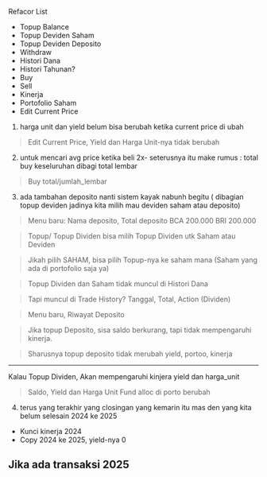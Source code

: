 Refacor List
- Topup Balance
- Topup Deviden Saham
- Topup Deviden Deposito
- Withdraw
- Histori Dana
- Histori Tahunan?
- Buy
- Sell
- Kinerja
- Portofolio Saham
- Edit Current Price

1. harga unit dan yield belum bisa berubah ketika current price di ubah 
> Edit Current Price, Yield dan Harga Unit-nya tidak berubah

2. ⁠untuk mencari avg price ketika beli 2x- seterusnya itu make rumus : total buy keseluruhan dibagi total lembar
> Buy total/jumlah_lembar

3. ⁠ada tambahan deposito nanti sistem kayak nabunh begitu ( dibagian topup deviden jadinya kita milih mau deviden saham atau deposito)

> Menu baru:
  Nama deposito, Total deposito
  BCA	         200.000
  BRI	         200.000

> Topup/ Topup Dividen bisa milih Topup Dividen utk Saham atau Deviden

> Jikah pilih SAHAM, bisa pilih Topup-nya ke saham mana (Saham yang ada di portofolio saja ya)

> Topup Dividen dan Saham tidak muncul di Histori Dana

> Tapi muncul di Trade History?
  Tanggal, Total, Action (Dividen)

> Menu baru, Riwayat Deposito

> Jika topup Deposito, sisa saldo berkurang, tapi tidak mempengaruhi kinerja.

> Sharusnya topup deposito tidak merubah yield, portoo, kinerja

----------

Kalau Topup Dividen,
Akan mempengaruhi kinjera
yield dan harga_unit

> Saldo, Yield dan Harga Unit
> Fund alloc di porto berubah

4. ⁠terus yang terakhir yang closingan yang kemarin itu mas den yang kita belum selesain 2024 ke 2025

- Kunci kinerja 2024
- Copy 2024 ke 2025, 
    yield-nya 0

Jika ada transaksi 2025
---



